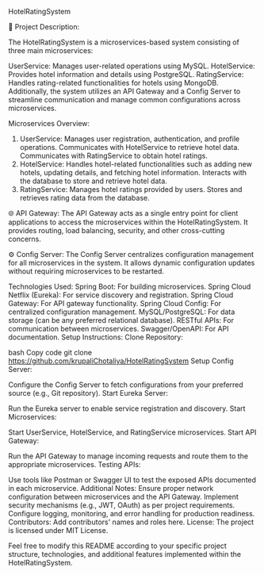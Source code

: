 HotelRatingSystem

🏨 Project Description:

The HotelRatingSystem is a microservices-based system consisting of three main microservices:

UserService: Manages user-related operations using MySQL.
HotelService: Provides hotel information and details using PostgreSQL.
RatingService: Handles rating-related functionalities for hotels using MongoDB.
Additionally, the system utilizes an API Gateway and a Config Server to streamline communication and manage common configurations across microservices.

Microservices Overview:
1. UserService:
Manages user registration, authentication, and profile operations.
Communicates with HotelService to retrieve hotel data.
Communicates with RatingService to obtain hotel ratings.
2. HotelService:
Handles hotel-related functionalities such as adding new hotels, updating details, and fetching hotel information.
Interacts with the database to store and retrieve hotel data.
3. RatingService:
Manages hotel ratings provided by users.
Stores and retrieves rating data from the database.

🌐 API Gateway:
The API Gateway acts as a single entry point for client applications to access the microservices within the HotelRatingSystem. It provides routing, load balancing, security, and other cross-cutting concerns.

⚙️ Config Server:
The Config Server centralizes configuration management for all microservices in the system. It allows dynamic configuration updates without requiring microservices to be restarted.

Technologies Used:
Spring Boot: For building microservices.
Spring Cloud Netflix (Eureka): For service discovery and registration.
Spring Cloud Gateway: For API gateway functionality.
Spring Cloud Config: For centralized configuration management.
MySQL/PostgreSQL: For data storage (can be any preferred relational database).
RESTful APIs: For communication between microservices.
Swagger/OpenAPI: For API documentation.
Setup Instructions:
Clone Repository:

bash
Copy code
git clone https://github.com/krupaliChotaliya/HotelRatingSystem
Setup Config Server:

Configure the Config Server to fetch configurations from your preferred source (e.g., Git repository).
Start Eureka Server:

Run the Eureka server to enable service registration and discovery.
Start Microservices:

Start UserService, HotelService, and RatingService microservices.
Start API Gateway:

Run the API Gateway to manage incoming requests and route them to the appropriate microservices.
Testing APIs:

Use tools like Postman or Swagger UI to test the exposed APIs documented in each microservice.
Additional Notes:
Ensure proper network configuration between microservices and the API Gateway.
Implement security mechanisms (e.g., JWT, OAuth) as per project requirements.
Configure logging, monitoring, and error handling for production readiness.
Contributors:
Add contributors' names and roles here.
License:
The project is licensed under MIT License.

Feel free to modify this README according to your specific project structure, technologies, and additional features implemented within the HotelRatingSystem.
